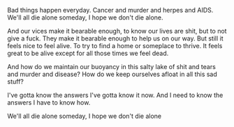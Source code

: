 Bad things happen everyday.
Cancer and murder and herpes and AIDS.
We'll all die alone someday,
I hope we don't die alone.

And our vices make it bearable enough,
to know our lives are shit, but to not give a fuck.
They make it bearable enough to help us on our way.
But still it feels nice to feel alive.
To try to find a home or someplace to thrive.
It feels great to be alive except for all those times we feel dead.

And how do we maintain our buoyancy in this
salty lake of shit and tears and murder and disease?
How do we keep ourselves afloat in all this sad stuff?

I've gotta know the answers I've gotta know it now.
And I need to know the answers I have to know how.

We'll all die alone someday, I hope we don't die alone



